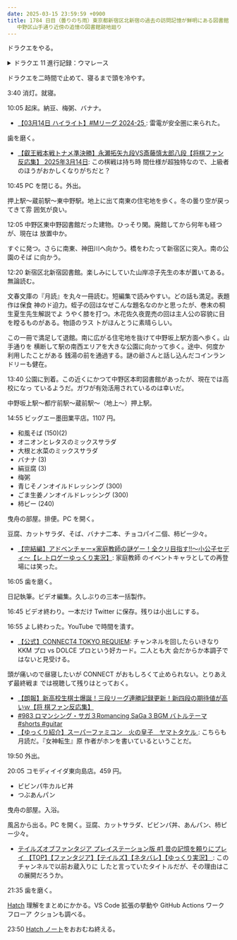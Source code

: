 ```yaml
---
date: 2025-03-15 23:59:59 +0900
title: 1784 日目（曇りのち雨）東京都新宿区北新宿の過去の訪問記憶が鮮明にある図書館と
   中野区山手通り近傍の追憶の図書館跡地廻り
---
```


ドラクエをやる。

<details><summary>ドラクエ 11 進行記録：ウマレース</summary>
<p>白昼のサマディー。受付に張り付いてブロンズ杯ふつうから称号レコードを順番に狙っていく。
久々なので操作と条件を再度確認。画面右側にトラック概要とレコード条件が示されている。</p>
ブロンズとシルバーは獲れた。もしやむずかしいほうはやらなくてよい？</p>

<p>しかしゴールドのふつうでハマる。
ウマレースに張り付き始めてから二時間経過しているも、ゴールド目標 1:00.50 に 0.5 秒及ばない。
ブロンズからそうだが、ノーミスで駆け抜けないと指定タイムに届かないように作られている。
ほかのウマや障害に一度でも衝突したらもうダメ。リタイアでいい。
<kbd>Z</kbd> を押す際に <kbd>Win</kbd> キーに指がぶつかって Windows スタートメニューが出るのがイラつく。</p>
</details>

ドラクエを二時間で止めて、寝るまで頭を冷やす。

3:40 消灯。就寝。

10:05 起床。納豆、梅粥、バナナ。

* [【03月14日 ハイライト】#Mリーグ 2024-25
  ](https://www.youtube.com/watch?v=aKWlJGsrk8A): 雷電が安全圏に来られた。

歯を磨く。

* [【叡王戦本戦トナメ準決勝】永瀬拓矢九段VS斎藤慎太郎八段【将棋ファン反応集】
  2025年3月14日](https://www.youtube.com/watch?v=zUWfNNaicAU): この棋戦は持ち時
  間仕様が超独特なので、上級者のほうがおかしくなりがちだと？

10:45 PC を閉じる。外出。

押上駅～蔵前駅～東中野駅。地上に出て南東の住宅地を歩く。冬の曇り空が戻ってきて雰
囲気が良い。

<blockquote class="twitter-tweet"
  data-conversation="none"
  data-media-max-width="480" data-theme="dark" data-align="center">
<a href="https://twitter.com/showa_yojyo/status/1900817826635784378"></a>
</blockquote>

12:05 中野区東中野図書館だった建物。ひっそり閑。廃館してから何年も経つが、現在は
放置中か。

すぐに発つ。さらに南東、神田川へ向かう。橋をわたって新宿区に突入。南の公園のそば
に向かう。

12:20 新宿区北新宿図書館。楽しみにしていた山岸凉子先生の本が置いてある。無論読む。

文春文庫の『月読』を丸々一冊読む。短編集で読みやすい。どの話も満足。表題作は保食
神のド迫力。蛭子の回はなぜこんな題名なのかと思ったが、巻末の桐生夏生先生解説でよ
うやく膝を打つ。木花佐久夜毘売の回は主人公の容貌に目を瞠るものがある。物語のラス
トがほんとうに素晴らしい。

この一冊で満足して退館。南に広がる住宅地を抜けて中野坂上駅方面へ歩く。山手通りを
横断して駅の南西エリアを大きな公園に向かって歩く。途中、何度か利用したことがある
銭湯の前を通過する。謎の爺さんと話し込んだコインランドリーも健在。

13:40 公園に到着。この近くにかつて中野区本町図書館があったが、現在では高校になっ
ているようだ。ガワが有効活用されているのは幸いだ。

中野坂上駅～都庁前駅～蔵前駅～（地上～）押上駅。

14:55 ビッグエー墨田業平店。1107 円。

* 和風そば (150)(2)
* オニオンとレタスのミックスサラダ
* 大根と水菜のミックスサラダ
* バナナ (3)
* 絹豆腐 (3)
* 梅粥
* 青じそノンオイルドレッシング (300)
* ごま生姜ノンオイルドレッシング (300)
* 柿ピー (240)

曳舟の部屋。排便。PC を開く。

豆腐、カットサラダ、そば、バナナ二本、チョコパイ二個、柿ピー少々。

* [【完結編】アドベンチャー×家庭教師の謎ゲー！全クリ目指す!!～小公子セディ～【レ
  トロゲーゆっくり実況】](https://www.youtube.com/watch?v=6ZR9lYG9GHk): 家庭教師
  のイベントキャラとしての再登場には笑った。

16:05 歯を磨く。

日記執筆。ビデオ編集。久しぶりの三本一括製作。

16:45 ビデオ終わり。一本だけ Twitter に保存。残りは小出しにする。

16:55 よし終わった。YouTube で時間を潰す。

* [【公式】CONNECT4 TOKYO REQUIEM](https://www.youtube.com/watch?v=9dNIpsPdCfE):
  チャンネルを回したらいきなり KKM プロ vs DOLCE プロという好カード。二人とも大
  会だからか本調子ではないと見受ける。

頭が痛いので昼寝したいが CONNECT がおもしろくて止められない。とりあえず最終戦ま
では視聴して残りはとっておく。

* [【朗報】新高校生棋士爆誕！三段リーグ連勝記録更新！新四段の期待値が高いｗ【将
  棋ファン反応集】](https://www.youtube.com/watch?v=urbAkAVcpwA)
* [#983 ロマンシング・サガ３Romancing SaGa 3 BGM バトルテーマ #shorts #guitar
  ](https://www.youtube.com/watch?v=c5NP9VTAS5Y)
* [【ゆっくり紹介】スーパーファミコン　火の皇子　ヤマトタケル
  ](https://www.youtube.com/watch?v=pEvT73IHXS4): こちらも月読だ。『女神転生』原
  作者がホンを書いているということだ。

19:50 外出。

20:05 コモディイイダ東向島店。459 円。

* ビビンパ牛カルビ丼
* つぶあんパン

曳舟の部屋。入浴。

風呂から出る。PC を開く。豆腐、カットサラダ、ビビンパ丼、あんパン、柿ピー少々。

* [テイルズオブファンタジア プレイステーション版 #1 昔の記憶を頼りにプレイ
  【TOP】【ファンタジア】【テイルズ】【ネタバレ】【ゆっくり実況】
  ](https://www.youtube.com/watch?v=DhJR3QrLjrw): このチャンネルで以前お蔵入りに
  したと言っていたタイトルだが、その理由はこの展開だろうか。

21:35 歯を磨く。

[Hatch] 理解をまとめにかかる。VS Code 拡張の挙動や GitHub Actions ワークフローア
クションも調べる。

23:50 [Hatch ノート][290]をおおむね終える。

[290]: <https://showa-yojyo.github.io/notebook/issues/290>
[Hatch]: <https://hatch.pypa.io/dev/>
